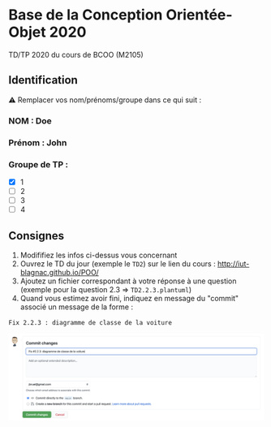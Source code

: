 # Base de la Conception Orientée-Objet 2020
TD/TP 2020 du cours de BCOO (M2105)

## Identification
:warning: Remplacer vos nom/prénoms/groupe dans ce qui suit :

### NOM : Doe
### Prénom : John
### Groupe de TP : 
- [x] 1
- [ ] 2
- [ ] 3
- [ ] 4

## Consignes

1. Modififiez les infos ci-dessus vous concernant
2. Ouvrez le TD du jour (exemple le `TD2`) sur le lien du cours : http://iut-blagnac.github.io/POO/
3. Ajoutez un fichier correspondant à votre réponse à une question (exemple pour la question 2.3 => `TD2.2.3.plantuml`)
4. Quand vous estimez avoir fini, indiquez en message du "commit" associé un message de la forme :
```
Fix 2.2.3 : diagramme de classe de la voiture
```

![Illustration du commit](commit.png)

